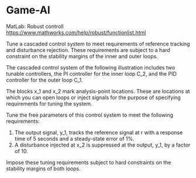 # Game-AI
MatLab: Robust controll
https://www.mathworks.com/help/robust/functionlist.html

Tune a cascaded control system to meet requirements of reference tracking and disturbance rejection. These requirements are subject to a hard constraint on the stability margins of the inner and outer loops.

The cascaded control system of the following illustration includes two tunable controllers, the PI controller for the inner loop C_2, and the PID controller for the outer loop C_1.

The blocks x_1 and x_2 mark analysis-point locations. These are locations at which you can open loops or inject signals for the purpose of specifying requirements for tuning the system.

Tune the free parameters of this control system to meet the following requirements:

1. The output signal, y_1, tracks the reference signal at r with a response time of 5 seconds and a steady-state error of 1%.
2. A disturbance injected at x_2 is suppressed at the output, y_1, by a factor of 10.

Impose these tuning requirements subject to hard constraints on the stability margins of both loops.

